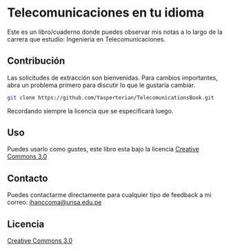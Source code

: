 # Telecomunicaciones en tu idioma

Este es un libro/cuaderno donde puedes observar mis notas a lo largo de la carrera que estudio: Ingenieria en Telecomunicaciones.

## Contribución
Las solicitudes de extracción son bienvenidas. Para cambios importantes, abra un problema primero para discutir lo que le gustaría cambiar.
```bash
git clone https://github.com/Yasperterian/TelecomunicationsBook.git
```
Recordando siempre la licencia que se especificará luego.
## Uso
Puedes usarlo como gustes, este libro esta bajo la licencia [Creative Commons 3.0](https://creativecommons.org/licenses/by/3.0/)
## Contacto
Puedes contactarme directamente para cualquier tipo de feedback a mi correo: jhanccoma@unsa.edu.pe

## Licencia
[Creative Commons 3.0](https://creativecommons.org/licenses/by/3.0/)

